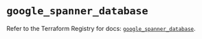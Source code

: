 # `google_spanner_database`

Refer to the Terraform Registry for docs: [`google_spanner_database`](https://registry.terraform.io/providers/hashicorp/google-beta/6.12.0/docs/resources/google_spanner_database).
